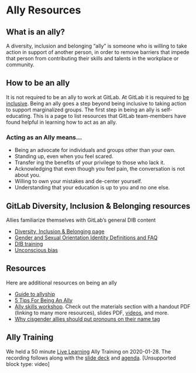 # Ally Resources

## What is an ally?
A diversity, inclusion and belonging “ally” is someone who is willing to take action in support of another person, in order to remove barriers that impede that person from contributing their skills and talents in the workplace or community.
## How to be an ally
It is not required to be an ally to work at GitLab. At GitLab it is required to [be inclusive](https://handbook.gitlab.com/handbook/values/#diversity-inclusion). Being an ally goes a step beyond being inclusive to taking action to support marginalized groups. The first step in being an ally is self-educating. This is a page to list resources that GitLab team-members have found helpful in learning how to act as an ally.
### Acting as an Ally means…
- Being an advocate for individuals and groups other than your own.
- Standing up, even when you feel scared.
- Transfer ing the benefits of your privilege to those who lack it.
- Acknowledging that even though you feel pain, the conversation is not about you.
- Willing to own your mistakes and de-center yourself.
- Understanding that your education is up to you and no one else.
## GitLab Diversity, Inclusion & Belonging resources
Allies familiarize themselves with GitLab’s general DIB content
- [Diversity, Inclusion & Belonging page](https://handbook.gitlab.com/handbook/company/culture/inclusion/)
- [Gender and Sexual Orientation Identity Definitions and FAQ](https://handbook.gitlab.com/handbook/people-group/orientation-identity/)
- [DIB training](https://university.gitlab.com/learn/course/dib-training-certification)
- [Unconscious bias](https://handbook.gitlab.com/handbook/company/culture/inclusion/unconscious-bias/)
## Resources
Here are additional resources on being an ally
- [Guide to allyship](https://guidetoallyship.com/)
- [5 Tips For Being An Ally](https://www.youtube.com/watch?v=_dg86g-QlM0)
- [Ally skills workshop](https://frameshiftconsulting.com/ally-skills-workshop/). Check out the materials section with a handout PDF (linking to many more resources), slides PDF, [videos](https://www.youtube.com/watch?v=wob68Nl2440), and more.
- [Why cisgender allies should put pronouns on their name tag](https://medium.com/@mrsexsmith/dear-cis-people-who-put-your-pronouns-on-your-hello-my-name-is-nametags-78c047ed7af1)
## Ally Training
We held a 50 minute [Live Learning](https://handbook.gitlab.com/handbook/people-group/learning-and-development/#learning-delivery-methods---definitions) Ally Training on 2020-01-28. The recording follows along with the [slide deck](https://docs.google.com/presentation/d/18Qyn2mBJu0Loq3x_RT5bL2lnL-3YHvac1sQhmqqZNso/edit?usp=sharing) and [agenda](https://docs.google.com/document/d/1lGPImuahahjDejI5-9cNNCg-NMQJ4GCHO6n0fcntjs8/edit?usp=sharing).
[Unsupported block type: video]
